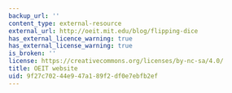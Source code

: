 ```yaml
---
backup_url: ''
content_type: external-resource
external_url: http://oeit.mit.edu/blog/flipping-dice
has_external_licence_warning: true
has_external_license_warning: true
is_broken: ''
license: https://creativecommons.org/licenses/by-nc-sa/4.0/
title: OEIT website
uid: 9f27c702-44e9-47a1-89f2-df0e7ebfb2ef
---
```

